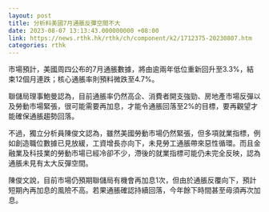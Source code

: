 ```yaml
---
layout: post
title: 分析料美國7月通脹反彈空間不大
date: 2023-08-07 13:13:43.000000000 +08:00
link: https://news.rthk.hk/rthk/ch/component/k2/1712375-20230807.htm
categories: rthk
---
```


市場預計，美國周四公布的7月通脹數據，將由逾兩年低位重新回升至3.3%，結束12個月連跌；核心通脹率則預料微跌至4.7%。

聯儲局理事鮑曼認為，目前通脹率仍然高企、消費者開支強勁、房地產市場反彈以及勞動市場緊張，很可能需要再加息，才能令通脹回落至2%的目標，要再觀望才能確保通脹趨勢回落。

不過，獨立分析員陳俊文認為，雖然美國勞動市場仍然緊張，但多項就業指標，例如創造職位數據已見放緩，工資增長亦向下，未見勞工通脹帶來惡性循環。而且金融業及科技業的勞動市場已經冷卻不少，滯後的就業指標可能仍未完全反映，認為通脹未見有太大反彈空間。

陳俊文說，目前市場仍預期聯儲局有機會再加息1次，但由於通脹反覆向下，預計短期內再加息的風險不高。若果通脹確認持續回落，今年餘下時間甚至毋須再次加息。

